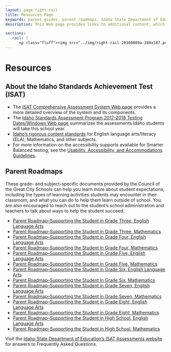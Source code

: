 ```yaml
---
layout: page-right-rail
title: Resources Page
keywords: parent guides, parent roadmaps, Idaho State Department of Education, Idaho Standards Assessment Test, SDE ISAT website
description: This Web page provides links to additional content, which parents/guardians, students, and interested educators can use to better understand the ISAT Student Score Report.

sections:
   rail: |
      <p class="fluff"><img src="../img/right-rail-20160609a-280x187.png" /></p>
---
```


# Resources

## About the Idaho Standards Achievement Test (ISAT)

* The [ISAT Comprehensive Assessment System Web page](http://sde.idaho.gov/assessment/isat-cas/) provides a more detailed overview of the system and its components.
*	The [Idaho Standards Assessment Program 2017-2018 Testing Dates/Windows Web page](http://www.sde.idaho.gov/assessment/files/shared/2017-2018-Testing-Dates.pdf) summarizes the assessments Idaho students will take this school year.
*	[Idaho’s rigorous content standards](http://sde.idaho.gov/academic/standards/) for English language arts/literacy (ELA), Mathematics, and other subjects.  
*	For more information on the accessibility supports available for Smarter Balanced testing, see the [Usability, Accessibility, and Accommodations Guidelines](http://www.smarterbalanced.org/wp-content/uploads/2015/09/Usability-Accessibility-Accommodations-Guidelines.pdf).

## Parent Roadmaps

These grade- and subject-specific documents provided by the Council of the Great City Schools can help you learn more about student expectations, including the types of learning activities students may encounter in their classroom, and what you can do to help them learn outside of school. You are also encouraged to reach out to the student’s school administration and teachers to talk about ways to help the student succeed.

* [Parent Roadmap–Supporting the Student in Grade Three, English Language Arts](http://www.cgcs.org/cms/lib/DC00001581/Centricity/Domain/114/ParentGuide_ELA_3.pdf)
* [Parent Roadmap–Supporting the Student in Grade Three, Mathematics](http://www.cgcs.org/cms/lib/DC00001581/Centricity/Domain/149/ParentGuide_Math_3.pdf)
* [Parent Roadmap–Supporting the Student in Grade Four, English Language Arts](http://www.cgcs.org/cms/lib/DC00001581/Centricity/Domain/114/ParentGuide_ELA_4.pdf)
* [Parent Roadmap–Supporting the Student in Grade Four, Mathematics](http://www.cgcs.org/cms/lib/DC00001581/Centricity/Domain/36/ParentGuide_Math_4.pdf)
* [Parent Roadmap–Supporting the Student in Grade Five, English Language Arts](http://www.cgcs.org/cms/lib/DC00001581/Centricity/Domain/114/ParentGuide_ELA_5.pdf)
* [Parent Roadmap–Supporting the Student in Grade Five, Mathematics](http://www.cgcs.org/cms/lib/DC00001581/Centricity/Domain/36/ParentGuide_Math_5.pdf)
* [Parent Roadmap–Supporting the Student in Grade Six, English Language Arts](http://www.cgcs.org/cms/lib/DC00001581/Centricity/Domain/36/ParentGuide_ELA_6.pdf)
* [Parent Roadmap–Supporting the Student in Grade Six, Mathematics](http://www.cgcs.org/cms/lib/DC00001581/Centricity/Domain/36/ParentGuide_Math_6.pdf)
* [Parent Roadmap–Supporting the Student in Grade Seven, English Language Arts](http://www.cgcs.org/cms/lib/DC00001581/Centricity/Domain/36/ParentGuide_ELA_7.pdf)
* [Parent Roadmap–Supporting the Student in Grade Seven, Mathematics](http://www.cgcs.org/cms/lib/DC00001581/Centricity/Domain/36/ParentGuide_Math_7.pdf)
* [Parent Roadmap–Supporting the Student in Grade Eight, English Language Arts](http://www.cgcs.org/cms/lib/DC00001581/Centricity/Domain/36/ParentGuide_ELA_8.pdf)
* [Parent Roadmap–Supporting the Student in Grade Eight, Mathematics](http://www.cgcs.org/cms/lib/DC00001581/Centricity/Domain/36/ParentGuide_Math_8.pdf)
* [Parent Roadmap–Supporting the Student in High School, English Language Arts](http://www.cgcs.org/cms/lib/DC00001581/Centricity/Domain/36/ParentGuide_ELA_HS_Final.pdf)
* [Parent Roadmap–Supporting the Student in High School, Mathematics](http://www.cgcs.org/cms/lib/DC00001581/Centricity/Domain/36/ParentGuide_Math_HS_Final.pdf)


Visit the [Idaho State Department of Education’s ISAT Assessments website](http://sde.idaho.gov/assessment/isat-cas/) for answers to Frequently Asked Questions.
